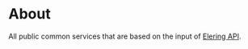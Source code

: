 # About

All public common services that are based on the input of [Elering API](https://dashboard.elering.ee/api).
